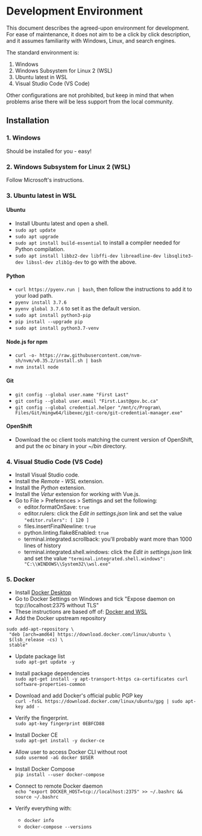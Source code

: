 # Development Environment

This document describes the agreed-upon environment for development. For ease of maintenance, it does not aim to be a
click by click description, and it assumes familiarity with Windows, Linux, and search engines.

The standard environment is:
1. Windows
2. Windows Subsystem for Linux 2 (WSL)
3. Ubuntu latest in WSL
4. Visual Studio Code (VS Code)

Other configurations are not prohibited, but keep in mind that when problems arise there will be less support from the
local community.

## Installation

### 1. Windows

Should be installed for you - easy!

### 2. Windows Subsystem for Linux 2 (WSL)

Follow Microsoft's instructions.

### 3. Ubuntu latest in WSL

#### Ubuntu

- Install Ubuntu latest and open a shell.
- `sudo apt update`
- `sudo apt upgrade`
- `sudo apt install build-essential` to install a compiler needed for Python compilation.
- `sudo apt install libbz2-dev libffi-dev libreadline-dev libsqlite3-dev libssl-dev zlib1g-dev` to go with the above.

#### Python

- `curl https://pyenv.run | bash`, then follow the instructions to add it to your load path.
- `pyenv install 3.7.6`
- `pyenv global 3.7.6` to set it as the default version.
- `sudo apt install python3-pip`
- `pip install --upgrade pip`
- `sudo apt install python3.7-venv`

#### Node.js for npm

- `curl -o- https://raw.githubusercontent.com/nvm-sh/nvm/v0.35.2/install.sh | bash`
- `nvm install node`

#### Git

- `git config --global user.name "First Last"`
- `git config --global user.email "First.Last@gov.bc.ca"`
- `git config --global credential.helper
"/mnt/c/Program\ Files/Git/mingw64/libexec/git-core/git-credential-manager.exe"`

#### OpenShift

- Download the oc client tools matching the current version of OpenShift, and put the *oc* binary in your *~/bin*
directory.

### 4. Visual Studio Code (VS Code)

- Install Visual Studio code.
- Install the *Remote - WSL* extension.
- Install the *Python* extension.
- Install the *Vetur* extension for working with Vue.js.
- Go to File > Preferences > Settings and set the following:
  - editor.formatOnSave: `true`
  - editor.rulers: click the *Edit in settings.json* link and set the value `"editor.rulers": [ 120 ]`
  - files.insertFinalNewline: `true`
  - python.linting.flake8Enabled: `true`
  - terminal.integrated.scrollback: you'll probably want more than 1000 lines of history
  - terminal.integrated.shell.windows: click the *Edit in settings.json* link and set the value
    `"terminal.integrated.shell.windows": "C:\\WINDOWS\\System32\\wsl.exe"`
    
### 5. Docker

  - Install [Docker Desktop](https://hub.docker.com/editions/community/docker-ce-desktop-windows)
  - Go to Docker Settings on Windows and tick "Expose daemon on tcp://localhost:2375 without TLS" 
  - These instructions are based off of:
  [Docker and WSL](https://nickjanetakis.com/blog/setting-up-docker-for-windows-and-wsl-to-work-flawlessly)
  - Add the  Docker upstream repository
  ```
  sudo add-apt-repository \
   "deb [arch=amd64] https://download.docker.com/linux/ubuntu \
   $(lsb_release -cs) \
   stable"
   ```
  - Update package list  
      `sudo apt-get update -y`
  - Install package dependencies  
   `sudo apt-get install -y apt-transport-https ca-certificates curl software-properties-common`
    
  - Download and add Docker's official public PGP key  
  `curl -fsSL https://download.docker.com/linux/ubuntu/gpg | sudo apt-key add -`
  - Verify the fingerprint.  
  `sudo apt-key fingerprint 0EBFCD88`
  - Install Docker CE  
  `sudo apt-get install -y docker-ce`
  - Allow user to access Docker CLI without root  
  `sudo usermod -aG docker $USER`
  - Install Docker Compose  
  `pip install --user docker-compose`
  - Connect to remote Docker daemon  
  `echo "export DOCKER_HOST=tcp://localhost:2375" >> ~/.bashrc && source ~/.bashrc`
  - Verify everything with:
      - `docker info`
      - `docker-compose --versions`

